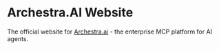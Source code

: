 # Archestra.AI Website

The official website for [Archestra.ai](https://archestra.AI) - the enterprise MCP platform for AI agents.
